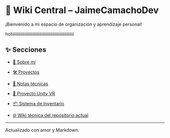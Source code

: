 
# 🧠 Wiki Central – JaimeCamachoDev

¡Bienvenido a mi espacio de organización y aprendizaje personal!

holiiiiiiiiiiiiiiiiiiiiiiiiiiiiiiiiiiiiiiiiiiiiiiiiiiiiiiiiii

## ✨ Secciones

- [📁 Sobre mí](about.md)
- [🛠 Proyectos](projects.md)
- [📓 Notas técnicas](notes/)




- [🔧 Proyecto Unity VR](https://github.com/JaimeCamachoDev/mi-repo-vr/wiki)
- [📦 Sistema de Inventario](https://github.com/JaimeCamachoDev/inventario/wiki)
- [🌐 Wiki técnica del repositorio actual](https://github.com/JaimeCamachoDev/jaimecamachodev.github.io/wiki)
---

Actualizado con amor y Markdown.
